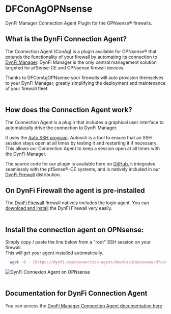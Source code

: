 # DFConAgOPNsense
DynFi Manager Connection Agent Plugin for the OPNsense® firewalls. 


## What is the DynFi Connection Agent?  
The Connection Agent (ConAg) is a plugin available for OPNsense® that extends the functionality of your firewall by automating its connection to [DynFi Manager](https://dynfi.com/dynfi-manager). DynFi Manager is the only central management solution targeted for pfSense-CE and OPNsense firewall devices. 

Thanks to DFConAgOPNsense your firewalls will auto provision themselves to your DynFi Manager, greatly simplifying the deployment and maintenance of your firewall fleet.  
<br>

## How does the Connection Agent work?
The Connection Agent is a plugin that includes a graphical user interface to automatically drive the connection to DynFi Manager. 
  
It uses the [Auto SSH program](https://www.freebsd.org/cgi/man.cgi?query=autossh&sektion=1&manpath=FreeBSD+13.0-RELEASE+and+Ports). Autossh is a tool to ensure that an SSH session stays open at all times by testing it and restarting it if necessary. This allows our Connection Agent to keep a session open at all times with the DynFi Manager. 
  
The source code for our plugin is available here on [GitHub](), it integrates seamlessly with the pfSense®-CE systems, and is natively included in our [DynFi Firewall](https://dynfi.com/dynfi-firewall/) distribution.  
  
## On DynFi Firewall the agent is pre-installed
The [DynFi Firewall](https://dynfi.com/dynfi-firewall/) firewall natively includes the login agent.
You can [download and install](https://dynfi.com/download/) the DynFi Firewall very easily.  
<br>  

## Install the connection agent on OPNsense:
Simply copy / paste the line below from a "root" SSH session on your firewall.  
This will get your agent installed automatically.  

```bash
  wget -O - [https://dynfi.com/connection-agent/download/opnsense/dfconag-latest-installer.sh](https://dynfi.com/files/connection-agent/opnsense/dfconag-latest-installer.sh) | sh  
```

![DynFi Connexion Agent on OPNsense](https://dynfi.com/img/DynFi_Manager/OPNsense_DynFi_connection_agent.png "Install DynFi Connexion Agent on OPNsense")  
<br>

## Documentation for DynFi Connection Agent
You can access the [DynFi Manager Connection Agent documentation here](https://dynfi.com/documentation/) 
  

